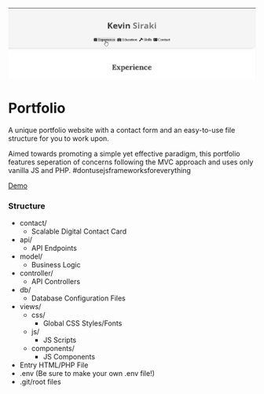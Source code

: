 <img src = "views/screenshot.png"> </img>
# Portfolio
<p>A unique portfolio website with a contact form and an easy-to-use file structure for you to work upon.</p>
<p>
	Aimed towards promoting a simple yet effective paradigm, this portfolio features seperation of 
	concerns following the MVC approach and uses only vanilla JS and PHP. #dontusejsframeworksforeverything
</p>
<p><a href="https://www.kevinsiraki.com/"> Demo</a><p>
<h3>Structure</h3>
<ul>
  <li>contact/
   <ul>
    <li>Scalable Digital Contact Card</li>
   </ul>
  </li>
  <li>api/
    <ul>
      <li>API Endpoints</li>
    </ul>
  </li>
  <li>model/
    <ul>
      <li>Business Logic</li>
    </ul>
  </li>
  <li>controller/
    <ul>
      <li>API Controllers</li>
    </ul>
  </li>
  <li>db/
    <ul>
      <li>Database Configuration Files</li>
    </ul>
  </li>
  <li>views/
    <ul>
      <li>css/
        <ul>
          <li>Global CSS Styles/Fonts</li>
        </ul>
      </li>
      <li>js/
        <ul>
          <li>JS Scripts</li>
        </ul>
      </li>
	  <li>components/
        <ul>
          <li>JS Components</li>
        </ul>
      </li>
    </ul>
  </li>
  <li>Entry HTML/PHP File</li>
  <li>.env (Be sure to make your own .env file!)</li>
  <li>.git/root files</li>
</ul>
